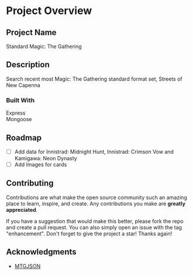 # Project Overview

## Project Name

Standard Magic: The Gathering 

## Description

Search recent most Magic: The Gathering standard format set, Streets of New Capenna

### Built With
Express<br>
Mongoose

## Roadmap
- [ ] Add data for Innistrad: Midnight Hunt,  Innistrad: Crimson Vow and  Kamigawa: Neon Dynasty
- [ ] Add Images for cards

## Contributing

Contributions are what make the open source community such an amazing place to learn, inspire, and create. Any contributions you make are **greatly appreciated**.

If you have a suggestion that would make this better, please fork the repo and create a pull request. You can also simply open an issue with the tag "enhancement".
Don't forget to give the project a star! Thanks again!

## Acknowledgments

* [MTGJSON](https://mtgjson.com/)
